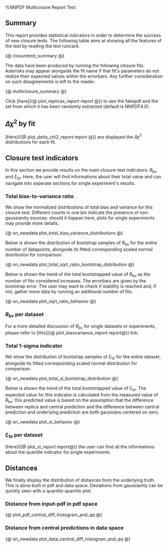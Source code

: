 %NNPDF Multicosure Report Test

Summary 
-------

This report provides statistical indicators in order to determine the success of new closure tests.
The following table aims at showing all the features of the test by reading the test runcard.

{@ closuretest_summary @}

The data have been produced by running the following closure fits.
Asterisks may appear alongside the fit name if that fit's parameters do not realize their expected values within the errorbars.
Any further consideration on such disagreements is left to the reader.

{@ multiclosure_summary @}

Click [here]({@ plot_replicas_report report @}) to see the fakepdf and the set from which it has been randomly extracted (default is NNPDF4.0).

$\Delta\chi^2$ by fit
---------------------

[Here]({@ plot_delta_chi2_report report @}) are displayed the $\Delta\chi^2$ distributions for each fit.

Closure test indicators
-----------------------

In this section we provide results on the main closure-test indicators: $R_\text{bv}$ and $\xi_{1\sigma}$. Here, the user will find informations about their total value and can navigate into seperate sections for single experiment's results.

### Total bias-to-variance ratio

We show the normalized distributions of total bias and variance for this closure test. Different counts in one bin indicate the presence of non-gaussianity sources: should it happen here, plots for single experiments may provide more details.

{@ on_newdata plot_total_bias_variance_distributions @}

Below is shown the distribution of bootstrap samples of $R_\text{bv}$ for the entire number of datapoints, alongside its fitted corresponding scaled normal distribution for comparison.

{@ on_newdata plot_total_sqrt_ratio_bootstrap_distribution @}

Below is shown the trend of the total bootstrapped value of $R_\text{bv}$ as the number of fits considered increases. The errorbars are given by the bootstrap error.
The user may want to check if stability is reached and, if not, gather more data by running an additional number of fits.

{@ on_newdata plot_sqrt_ratio_behavior @}

### $R_\text{bv}$ per dataset

For a more detailed discussion of $R_\text{bv}$ for single datasets or experiments, please refer to [this]({@ plot_biasvariance_report report@}) link.

### Total 1-sigma indicator

We show the distribution of bootstrap samples of $\xi_{1\sigma}$ for the entire dataset, alongside its fitted corresponding scaled normal distribution for comparison.

{@ on_newdata plot_total_xi_bootstrap_distribution @}

Below is shown the trend of the total bootstrapped value of $\xi_{1\sigma}$.
The expected value for this indicator is calculated from the measured value of $R_\text{bv}$: this predicted value is based on the assumption that the difference between replica and central prediction and the difference between central prediction and underlying prediction are both gaussians centered on zero.

{@ on_newdata plot_xi_behavior @}

### $\xi_{1\sigma}$ per dataset

[Here]({@ plot_xi_report report@}) the user can find all the informations about the quantile indicator for single experiments.

Distances
------------------------------------

We finally display the distribution of distances from the underlying truth. This is done both in pdf and data space. Deviations from gaussianity can be quickly seen with a quantile-quantile plot.

### Distance from input-pdf in pdf space

{@ plot_pdf_central_diff_histogram_and_qq @}

### Distance from central predictions in data space

{@ on_newdata plot_data_central_diff_histogram_and_qq @}
